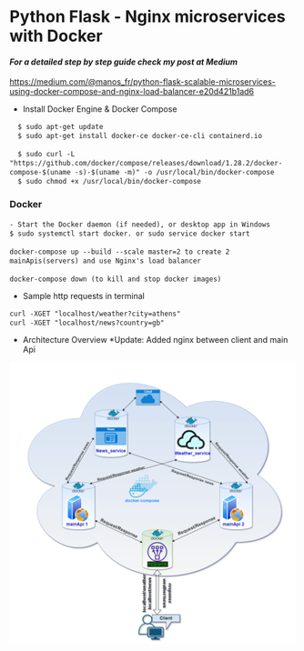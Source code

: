 # Python Flask - Nginx microservices with Docker

#### <i>For a detailed step by step guide check my post at Medium</i>
https://medium.com/@manos_fr/python-flask-scalable-microservices-using-docker-compose-and-nginx-load-balancer-e20d421b1ad6


- Install Docker Engine & Docker Compose

```
  $ sudo apt-get update
  $ sudo apt-get install docker-ce docker-ce-cli containerd.io

  $ sudo curl -L "https://github.com/docker/compose/releases/download/1.28.2/docker-compose-$(uname -s)-$(uname -m)" -o /usr/local/bin/docker-compose
  $ sudo chmod +x /usr/local/bin/docker-compose
```

### Docker

```
- Start the Docker daemon (if needed), or desktop app in Windows
$ sudo systemctl start docker. or sudo service docker start

docker-compose up --build --scale master=2 to create 2 mainApis(servers) and use Nginx's load balancer

docker-compose down (to kill and stop docker images)

```

- Sample http requests in terminal

```
curl -XGET "localhost/weather?city=athens"
curl -XGET "localhost/news?country=gb"
```

- Architecture Overview \*Update: Added nginx between client and main Api

![Arch](https://github.com/manos-fr/News_Weather_Services_Python_Docker/blob/master/files/architecture.png?raw=true)
